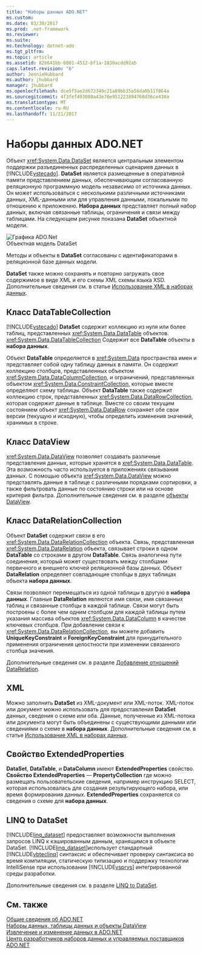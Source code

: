 ```yaml
---
title: "Наборы данных ADO.NET"
ms.custom: 
ms.date: 03/30/2017
ms.prod: .net-framework
ms.reviewer: 
ms.suite: 
ms.technology: dotnet-ado
ms.tgt_pltfrm: 
ms.topic: article
ms.assetid: 82b641bb-6001-4512-bf1a-2830acdd92ab
caps.latest.revision: "6"
author: JennieHubbard
ms.author: jhubbard
manager: jhubbard
ms.openlocfilehash: dce5f5ae2d672349c21a89bb35a56da0b11f864a
ms.sourcegitcommit: 4f3fef493080a43e70e951223894768d36ce430a
ms.translationtype: MT
ms.contentlocale: ru-RU
ms.lasthandoff: 11/21/2017
---
```

# <a name="adonet-datasets"></a>Наборы данных ADO.NET
Объект <xref:System.Data.DataSet> является центральным элементом поддержки разъединенных распределенных сценариев данных в [!INCLUDE[vstecado](../../../../includes/vstecado-md.md)]. **DataSet** является размещенные в оперативной памяти представлением данных, обеспечивающим согласованную реляционную программную модель независимо от источника данных. Он может использоваться с несколькими различными источниками данных, XML-данными или для управления данными, локальными по отношению к приложению. **Набора данных** представляет полный набор данных, включая связанные таблицы, ограничения и связи между таблицами. На следующем рисунке показана **DataSet** объектной модели.  
  
 ![Графика ADO.Net](../../../../docs/framework/data/adonet/media/ado-1-bpuedev11.png "ado_1_bpuedev11")  
Объектная модель DataSet  
  
 Методы и объекты в **DataSet** согласованы с идентификаторами в реляционной базе данных модели.  
  
 **DataSet** также можно сохранять и повторно загружать свое содержимое в виде XML и его схемы XML схемы языка XSD. Дополнительные сведения см. в статье [Использование XML в наборах данных](../../../../docs/framework/data/adonet/dataset-datatable-dataview/using-xml-in-a-dataset.md).  
  
## <a name="the-datatablecollection"></a>Класс DataTableCollection  
 [!INCLUDE[vstecado](../../../../includes/vstecado-md.md)] **DataSet** содержит коллекцию из нуля или более таблиц, представленных <xref:System.Data.DataTable> объектов. <xref:System.Data.DataTableCollection> Содержит все **DataTable** объекты в **набора данных**.  
  
 Объект **DataTable** определяется в <xref:System.Data> пространства имен и представляет собой одну таблицу данных в памяти. Он содержит коллекцию столбцов, представленных объектом <xref:System.Data.DataColumnCollection>, и ограничений, представленных объектом <xref:System.Data.ConstraintCollection>, которые вместе определяют схему таблицы. Объект **DataTable** также содержит коллекцию строк, представленных <xref:System.Data.DataRowCollection>, которая содержит данные в таблице. Вместе со своим текущим состоянием объект <xref:System.Data.DataRow> сохраняет обе свои версии (текущую и исходную), чтобы определить изменения значений, хранимых в строке.  
  
## <a name="the-dataview-class"></a>Класс DataView  
 <xref:System.Data.DataView> позволяет создавать различные представления данных, которые хранятся в <xref:System.Data.DataTable>. Эта возможность часто используется в приложениях связывания данных. С помощью объекта <xref:System.Data.DataView> можно представлять данные в таблице с различными порядками сортировки, а также фильтровать данные по состоянию строки или на основе критерия фильтра. Дополнительные сведения см. в разделе [объекты DataView](../../../../docs/framework/data/adonet/dataset-datatable-dataview/dataviews.md).  
  
## <a name="the-datarelationcollection"></a>Класс DataRelationCollection  
 Объект **DataSet** содержит связи в его <xref:System.Data.DataRelationCollection> объекта. Связь, представленная <xref:System.Data.DataRelation> объекта, связывает строки в одном **DataTable** со строками в другом **DataTable**. Связь аналогична пути соединения, который может существовать между столбцами первичного и внешнего ключей реляционной базы данных. Объект **DataRelation** определяет совпадающие столбцы в двух таблицах объекта **набора данных**.  
  
 Связи позволяют перемещаться из одной таблицы в другую в **набора данных**. Главные **DataRelation** являются имя связи, имя связанных таблиц и связанные столбцы в каждой таблице. Связи могут быть построены с более чем одним столбцом для каждой таблицы путем указания массива объектов <xref:System.Data.DataColumn> в качестве ключевых столбцов. При добавлении связи к <xref:System.Data.DataRelationCollection>, вы можете добавить **UniqueKeyConstraint** и **ForeignKeyConstraint** для принудительного применения ограничения целостности при изменении связанного столбца значения.  
  
 Дополнительные сведения см. в разделе [Добавление отношений DataRelation](../../../../docs/framework/data/adonet/dataset-datatable-dataview/adding-datarelations.md).  
  
## <a name="xml"></a>XML  
 Можно заполнить **DataSet** из XML-документ или XML-поток. XML-поток или документ можно использовать для предоставления **DataSet** данных, сведения о схеме или оба. Данные, полученные из XML-потока или документа могут быть объединены с существующими данными или сведениями о схеме в **набора данных**. Дополнительные сведения см. в статье [Использование XML в наборах данных](../../../../docs/framework/data/adonet/dataset-datatable-dataview/using-xml-in-a-dataset.md).  
  
## <a name="extendedproperties"></a>Свойство ExtendedProperties  
 **DataSet**, **DataTable**, и **DataColumn** имеют **ExtendedProperties** свойство. **Свойство ExtendedProperties** — **PropertyCollection** где можно размещать пользовательские сведения, например инструкцию SELECT, которая использовалась для создания результирующего набора, или время формирования данных. **ExtendedProperties** сохраняется со сведения о схеме для **набора данных**.  
  
## <a name="linq-to-dataset"></a>LINQ to DataSet  
 [!INCLUDE[linq_dataset](../../../../includes/linq-dataset-md.md)] предоставляет возможности выполнения запросов LINQ к кэшированным данным, хранящимся в объекте DataSet. [!INCLUDE[linq_dataset](../../../../includes/linq-dataset-md.md)]использует стандартный [!INCLUDE[vbteclinq](../../../../includes/vbteclinq-md.md)] синтаксис и обеспечивает проверку синтаксиса во время компиляции, статическую типизацию и поддержку технологии IntelliSense при использовании [!INCLUDE[vsprvs](../../../../includes/vsprvs-md.md)] интегрированной среды разработки.  
  
 Дополнительные сведения см. в разделе [LINQ to DataSet](../../../../docs/framework/data/adonet/linq-to-dataset.md).  
  
## <a name="see-also"></a>См. также  
 [Общие сведения об ADO.NET](../../../../docs/framework/data/adonet/ado-net-overview.md)  
 [Наборы данных, таблицы данных и объекты DataView](../../../../docs/framework/data/adonet/dataset-datatable-dataview/index.md)  
 [Извлечение и изменение данных в ADO.NET](../../../../docs/framework/data/adonet/retrieving-and-modifying-data.md)  
 [Центр разработчиков наборов данных и управляемых поставщиков ADO.NET](http://go.microsoft.com/fwlink/?LinkId=217917)

